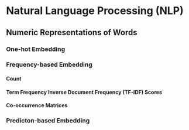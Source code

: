 # Natural Language Processing (NLP)

## Numeric Representations of Words

### One-hot Embedding
### Frequency-based Embedding
#### Count
#### Term Frequency Inverse Document Frequency (TF-IDF) Scores
#### Co-occurrence Matrices
### Predicton-based Embedding